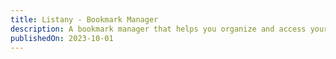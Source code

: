 ```yaml
---
title: Listany - Bookmark Manager
description: A bookmark manager that helps you organize and access your favorite links easily.
publishedOn: 2023-10-01
---
```

